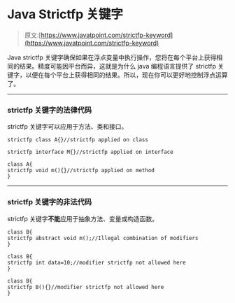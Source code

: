 # Java Strictfp 关键字

> 原文:[https://www.javatpoint.com/strictfp-keyword](https://www.javatpoint.com/strictfp-keyword)

Java strictfp 关键字确保如果在浮点变量中执行操作，您将在每个平台上获得相同的结果。精度可能因平台而异，这就是为什么 java 编程语言提供了 strictfp 关键字，以便在每个平台上获得相同的结果。所以，现在你可以更好地控制浮点运算了。

* * *

### strictfp 关键字的法律代码

strictfp 关键字可以应用于方法、类和接口。

```
strictfp class A{}//strictfp applied on class

```

```
strictfp interface M{}//strictfp applied on interface

```

```
class A{
strictfp void m(){}//strictfp applied on method
}

```

* * *

### strictfp 关键字的非法代码

strictfp 关键字**不能**应用于抽象方法、变量或构造函数。

```
class B{
strictfp abstract void m();//Illegal combination of modifiers
}

```

```
class B{
strictfp int data=10;//modifier strictfp not allowed here
}

```

```
class B{
strictfp B(){}//modifier strictfp not allowed here
}

```